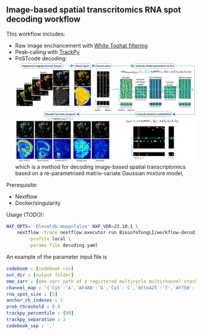 ## Image-based spatial transcritomics RNA spot decoding workflow 

This workflow includes:
- Raw image enchancement with [White Tophat filtering](https://scikit-image.org/docs/stable/api/skimage.morphology.html#skimage.morphology.white_tophat)
- Peak-calling with [TrackPy](http://soft-matter.github.io/trackpy/dev/generated/trackpy.locate.html#trackpy.locate)
- PoSTcode decoding:
    ![plot](./PoSTcode.png)
    which is a method for decoding image-based spatial transcriptomics based on a re-parametrised matrix-variate Gaussian mixture model,

Prerequisite:
- Nextflow
- Docker/singularity

Usage (TODO):

```bash
NXF_OPTS='-Dleveldb.mmap=false' NXF_VER=23.10.1 \
    nextflow -trace nextflow.executor run BioinfoTongLI/workflow-decoding -r master \
        -profile local \
        -params-file decoding.yaml
```
An example of the parameter input file is 
```yaml
codebook : [codebook.csv]
out_dir : [output folder]
ome_zarr : [ome-zarr path of a registered multicycle multichannel stack]
channel_map : "{'Cy5':'A','AF488':'G','Cy3':'C','Atto425':'T','AF750':'T'}"
rna_spot_size : [5]
anchor_ch_indexes : 1
prob_threshold : 0.9
trackpy_percentile : [90]
trackpy_separation : 3
codebook_sep : ','
```